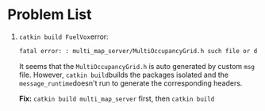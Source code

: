 # Problem List

1. `catkin build FuelVox`error: 

   ```bash
   fatal error: : multi_map_server/MultiOccupancyGrid.h such file or directory
   ```

   It seems that the `MultiOccupancyGrid.h` is auto generated by custom `msg` file. However, `catkin build`builds the packages isolated and the `message_runtime`doesn't run to generate the corresponding headers.

   **Fix:** `catkin build multi_map_server` first, then `catkin build`


